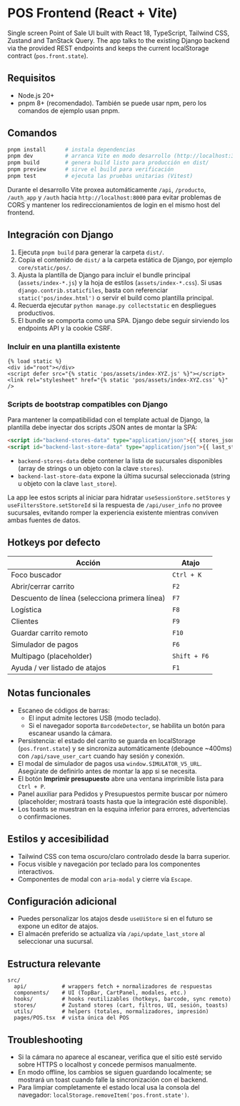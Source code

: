 # POS Frontend (React + Vite)

Single screen Point of Sale UI built with React 18, TypeScript, Tailwind CSS, Zustand and TanStack Query. The app talks to the existing Django backend via the provided REST endpoints and keeps the current localStorage contract (`pos.front.state`).

## Requisitos

- Node.js 20+
- pnpm 8+ (recomendado). También se puede usar npm, pero los comandos de ejemplo usan pnpm.

## Comandos

```bash
pnpm install      # instala dependencias
pnpm dev          # arranca Vite en modo desarrollo (http://localhost:3000)
pnpm build        # genera build listo para producción en dist/
pnpm preview      # sirve el build para verificación
pnpm test         # ejecuta las pruebas unitarias (Vitest)
```

Durante el desarrollo Vite proxea automáticamente `/api`, `/producto`, `/auth_app` y `/auth` hacia `http://localhost:8000` para evitar problemas de CORS y mantener los redireccionamientos de login en el mismo host del frontend.

## Integración con Django

1. Ejecuta `pnpm build` para generar la carpeta `dist/`.
2. Copia el contenido de `dist/` a la carpeta estática de Django, por ejemplo `core/static/pos/`.
3. Ajusta la plantilla de Django para incluir el bundle principal (`assets/index-*.js`) y la hoja de estilos (`assets/index-*.css`). Si usas `django.contrib.staticfiles`, basta con referenciar `static('pos/index.html')` o servir el build como plantilla principal.
4. Recuerda ejecutar `python manage.py collectstatic` en despliegues productivos.
5. El bundle se comporta como una SPA. Django debe seguir sirviendo los endpoints API y la cookie CSRF.

### Incluir en una plantilla existente

```django
{% load static %}
<div id="root"></div>
<script defer src="{% static 'pos/assets/index-XYZ.js' %}"></script>
<link rel="stylesheet" href="{% static 'pos/assets/index-XYZ.css' %}" />
```

### Scripts de bootstrap compatibles con Django

Para mantener la compatibilidad con el template actual de Django, la plantilla debe inyectar dos scripts JSON antes de montar la SPA:

```html
<script id="backend-stores-data" type="application/json">{{ stores_json|safe }}</script>
<script id="backend-last-store-data" type="application/json">{{ last_store_json|safe }}</script>
```

- `backend-stores-data` debe contener la lista de sucursales disponibles (array de strings o un objeto con la clave `stores`).
- `backend-last-store-data` expone la última sucursal seleccionada (string u objeto con la clave `last_store`).

La app lee estos scripts al iniciar para hidratar `useSessionStore.setStores` y `useFiltersStore.setStoreId` si la respuesta de `/api/user_info` no provee sucursales, evitando romper la experiencia existente mientras conviven ambas fuentes de datos.

## Hotkeys por defecto

| Acción | Atajo |
| --- | --- |
| Foco buscador | `Ctrl + K` |
| Abrir/cerrar carrito | `F2` |
| Descuento de línea (selecciona primera línea) | `F7` |
| Logística | `F8` |
| Clientes | `F9` |
| Guardar carrito remoto | `F10` |
| Simulador de pagos | `F6` |
| Multipago (placeholder) | `Shift + F6` |
| Ayuda / ver listado de atajos | `F1` |

## Notas funcionales

- Escaneo de códigos de barras:
  - El input admite lectores USB (modo teclado).
  - Si el navegador soporta `BarcodeDetector`, se habilita un botón para escanear usando la cámara.
- Persistencia: el estado del carrito se guarda en localStorage (`pos.front.state`) y se sincroniza automáticamente (debounce ~400ms) con `/api/save_user_cart` cuando hay sesión y conexión.
- El modal de simulador de pagos usa `window.SIMULATOR_V5_URL`. Asegúrate de definirlo antes de montar la app si se necesita.
- El botón **Imprimir presupuesto** abre una ventana imprimible lista para `Ctrl + P`.
- Panel auxiliar para Pedidos y Presupuestos permite buscar por número (placeholder; mostrará toasts hasta que la integración esté disponible).
- Los toasts se muestran en la esquina inferior para errores, advertencias o confirmaciones.

## Estilos y accesibilidad

- Tailwind CSS con tema oscuro/claro controlado desde la barra superior.
- Focus visible y navegación por teclado para los componentes interactivos.
- Componentes de modal con `aria-modal` y cierre vía `Escape`.

## Configuración adicional

- Puedes personalizar los atajos desde `useUiStore` si en el futuro se expone un editor de atajos.
- El almacén preferido se actualiza vía `/api/update_last_store` al seleccionar una sucursal.

## Estructura relevante

```
src/
  api/           # wrappers fetch + normalizadores de respuestas
  components/    # UI (TopBar, CartPanel, modales, etc.)
  hooks/         # hooks reutilizables (hotkeys, barcode, sync remoto)
  stores/        # Zustand stores (cart, filtros, UI, sesión, toasts)
  utils/         # helpers (totales, normalizadores, impresión)
  pages/POS.tsx  # vista única del POS
```

## Troubleshooting

- Si la cámara no aparece al escanear, verifica que el sitio esté servido sobre HTTPS o localhost y concede permisos manualmente.
- En modo offline, los cambios se siguen guardando localmente; se mostrará un toast cuando falle la sincronización con el backend.
- Para limpiar completamente el estado local usa la consola del navegador: `localStorage.removeItem('pos.front.state')`.
